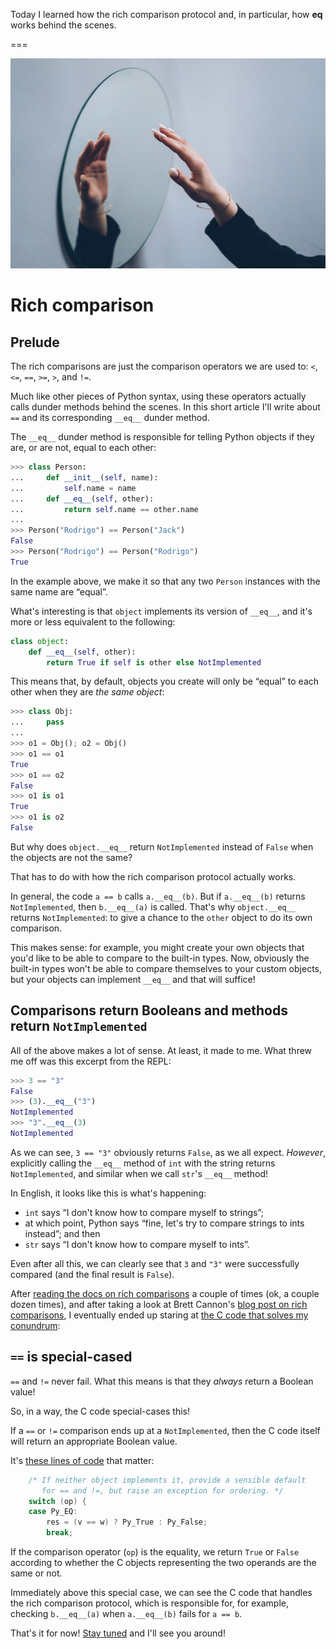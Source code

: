 Today I learned how the rich comparison protocol and, in particular, how __eq__ works behind the scenes.

===

<!--<script async src="https://platform.twitter.com/widgets.js" charset="utf-8"></script>-->

![](thumbnail.png "Photo by Михаил Секацкий on Unsplash")


# Rich comparison

## Prelude

The rich comparisons are just the comparison operators we are used to:
`<`, `<=`, `==`, `>=`, `>`, and `!=`.

Much like other pieces of Python syntax, using these operators actually calls
dunder methods behind the scenes.
In this short article I'll write about `==` and its corresponding `__eq__` dunder method.

The `__eq__` dunder method is responsible for telling Python objects if they are,
or are not, equal to each other:

```py
>>> class Person:
...     def __init__(self, name):
...         self.name = name
...     def __eq__(self, other):
...         return self.name == other.name
...
>>> Person("Rodrigo") == Person("Jack")
False
>>> Person("Rodrigo") == Person("Rodrigo")
True
```

In the example above, we make it so that any two `Person` instances with the same name are “equal”.

What's interesting is that `object` implements its version of `__eq__`,
and it's more or less equivalent to the following:

```py
class object:
    def __eq__(self, other):
        return True if self is other else NotImplemented
```

This means that, by default, objects you create will only be “equal” to each other when they are
_the same object_:

```py
>>> class Obj:
...     pass
...
>>> o1 = Obj(); o2 = Obj()
>>> o1 == o1
True
>>> o1 == o2
False
>>> o1 is o1
True
>>> o1 is o2
False
```

But why does `object.__eq__` return `NotImplemented` instead of `False` when the objects are not the same?

That has to do with how the rich comparison protocol actually works.

In general, the code `a == b` calls `a.__eq__(b)`.
But if `a.__eq__(b)` returns `NotImplemented`, then `b.__eq__(a)` is called.
That's why `object.__eq__` returns `NotImplemented`: to give a chance to the `other`
object to do its own comparison.

This makes sense:
for example, you might create your own objects that you'd like to be able to compare to the built-in types.
Now, obviously the built-in types won't be able to compare themselves to your custom objects,
but your objects can implement `__eq__` and that will suffice!


## Comparisons return Booleans and methods return `NotImplemented`

All of the above makes a lot of sense.
At least, it made to me.
What threw me off was this excerpt from the REPL:

```py
>>> 3 == "3"
False
>>> (3).__eq__("3")
NotImplemented
>>> "3".__eq__(3)
NotImplemented
```

As we can see, `3 == "3"` obviously returns `False`, as we all expect.
_However_, explicitly calling the `__eq__` method of `int` with the string
returns `NotImplemented`, and similar when we call `str`'s `__eq__` method!

In English, it looks like this is what's happening:

 - `int` says “I don't know how to compare myself to strings”;
 - at which point, Python says “fine, let's try to compare strings to ints instead”; and then
 - `str` says “I don't know how to compare myself to ints”.

Even after all this, we can clearly see that `3` and `"3"` were successfully compared
(and the final result is `False`).

After [reading the docs on rich comparisons][docs] a couple of times
(ok, a couple dozen times), and after taking a look at Brett Cannon's
[blog post on rich comparisons][brett],
I eventually ended up staring at [the C code that solves my conundrum][C-code-solution]:


## `==` is special-cased

`==` and `!=` never fail.
What this means is that they _always_ return a Boolean value!

So, in a way, the C code special-cases this!

If a `==` or `!=` comparison ends up at a `NotImplemented`,
then the C code itself will return an appropriate Boolean value.

It's [these lines of code][C-code-eq-special-case] that matter:

```C
    /* If neither object implements it, provide a sensible default
       for == and !=, but raise an exception for ordering. */
    switch (op) {
    case Py_EQ:
        res = (v == w) ? Py_True : Py_False;
        break;
```

If the comparison operator (`op`) is the equality,
we return `True` or `False` according to whether the C objects
representing the two operands are the same or not.

Immediately above this special case, we can see the C code
that handles the rich comparison protocol, which is responsible for,
for example, checking `b.__eq__(a)` when `a.__eq__(b)` fails for `a == b`.



That's it for now! [Stay tuned][subscribe] and I'll see you around!


[subscribe]: /subscribe
[docs]: https://docs.python.org/3/reference/datamodel.html#object.__lt__
[brett]: https://snarky.ca/unravelling-rich-comparison-operators/
[C-code-solution]: https://github.com/python/cpython/blob/v3.10.0/Objects/object.c#L708
[C-code-eq-special-case]: https://github.com/python/cpython/blob/v3.10.0/Objects/object.c#L704-L709
